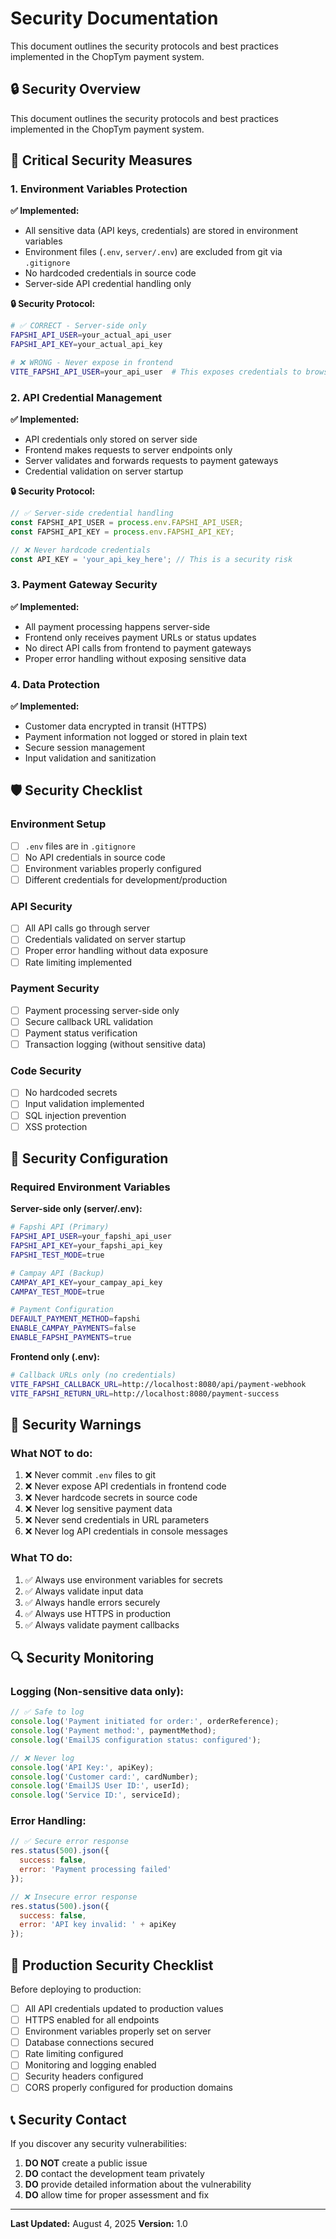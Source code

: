 # Security Documentation

This document outlines the security protocols and best practices implemented in the ChopTym payment system.

## 🔒 Security Overview

This document outlines the security protocols and best practices implemented in the ChopTym payment system.

## 🚨 Critical Security Measures

### 1. Environment Variables Protection

**✅ Implemented:**
- All sensitive data (API keys, credentials) are stored in environment variables
- Environment files (`.env`, `server/.env`) are excluded from git via `.gitignore`
- No hardcoded credentials in source code
- Server-side API credential handling only

**🔒 Security Protocol:**
```bash
# ✅ CORRECT - Server-side only
FAPSHI_API_USER=your_actual_api_user
FAPSHI_API_KEY=your_actual_api_key

# ❌ WRONG - Never expose in frontend
VITE_FAPSHI_API_USER=your_api_user  # This exposes credentials to browser
```

### 2. API Credential Management

**✅ Implemented:**
- API credentials only stored on server side
- Frontend makes requests to server endpoints only
- Server validates and forwards requests to payment gateways
- Credential validation on server startup

**🔒 Security Protocol:**
```javascript
// ✅ Server-side credential handling
const FAPSHI_API_USER = process.env.FAPSHI_API_USER;
const FAPSHI_API_KEY = process.env.FAPSHI_API_KEY;

// ❌ Never hardcode credentials
const API_KEY = 'your_api_key_here'; // This is a security risk
```

### 3. Payment Gateway Security

**✅ Implemented:**
- All payment processing happens server-side
- Frontend only receives payment URLs or status updates
- No direct API calls from frontend to payment gateways
- Proper error handling without exposing sensitive data

### 4. Data Protection

**✅ Implemented:**
- Customer data encrypted in transit (HTTPS)
- Payment information not logged or stored in plain text
- Secure session management
- Input validation and sanitization

## 🛡️ Security Checklist

### Environment Setup
- [ ] `.env` files are in `.gitignore`
- [ ] No API credentials in source code
- [ ] Environment variables properly configured
- [ ] Different credentials for development/production

### API Security
- [ ] All API calls go through server
- [ ] Credentials validated on server startup
- [ ] Proper error handling without data exposure
- [ ] Rate limiting implemented

### Payment Security
- [ ] Payment processing server-side only
- [ ] Secure callback URL validation
- [ ] Payment status verification
- [ ] Transaction logging (without sensitive data)

### Code Security
- [ ] No hardcoded secrets
- [ ] Input validation implemented
- [ ] SQL injection prevention
- [ ] XSS protection

## 🔧 Security Configuration

### Required Environment Variables

**Server-side only (server/.env):**
```bash
# Fapshi API (Primary)
FAPSHI_API_USER=your_fapshi_api_user
FAPSHI_API_KEY=your_fapshi_api_key
FAPSHI_TEST_MODE=true

# Campay API (Backup)
CAMPAY_API_KEY=your_campay_api_key
CAMPAY_TEST_MODE=true

# Payment Configuration
DEFAULT_PAYMENT_METHOD=fapshi
ENABLE_CAMPAY_PAYMENTS=false
ENABLE_FAPSHI_PAYMENTS=true
```

**Frontend only (.env):**
```bash
# Callback URLs only (no credentials)
VITE_FAPSHI_CALLBACK_URL=http://localhost:8080/api/payment-webhook
VITE_FAPSHI_RETURN_URL=http://localhost:8080/payment-success
```

## 🚨 Security Warnings

### What NOT to do:
1. ❌ Never commit `.env` files to git
2. ❌ Never expose API credentials in frontend code
3. ❌ Never hardcode secrets in source code
4. ❌ Never log sensitive payment data
5. ❌ Never send credentials in URL parameters
6. ❌ Never log API credentials in console messages

### What TO do:
1. ✅ Always use environment variables for secrets
2. ✅ Always validate input data
3. ✅ Always handle errors securely
4. ✅ Always use HTTPS in production
5. ✅ Always validate payment callbacks

## 🔍 Security Monitoring

### Logging (Non-sensitive data only):
```javascript
// ✅ Safe to log
console.log('Payment initiated for order:', orderReference);
console.log('Payment method:', paymentMethod);
console.log('EmailJS configuration status: configured');

// ❌ Never log
console.log('API Key:', apiKey);
console.log('Customer card:', cardNumber);
console.log('EmailJS User ID:', userId);
console.log('Service ID:', serviceId);
```

### Error Handling:
```javascript
// ✅ Secure error response
res.status(500).json({
  success: false,
  error: 'Payment processing failed'
});

// ❌ Insecure error response
res.status(500).json({
  success: false,
  error: 'API key invalid: ' + apiKey
});
```

## 🚀 Production Security Checklist

Before deploying to production:

- [ ] All API credentials updated to production values
- [ ] HTTPS enabled for all endpoints
- [ ] Environment variables properly set on server
- [ ] Database connections secured
- [ ] Rate limiting configured
- [ ] Monitoring and logging enabled
- [ ] Security headers configured
- [ ] CORS properly configured for production domains

## 📞 Security Contact

If you discover any security vulnerabilities:

1. **DO NOT** create a public issue
2. **DO** contact the development team privately
3. **DO** provide detailed information about the vulnerability
4. **DO** allow time for proper assessment and fix

---

**Last Updated:** August 4, 2025
**Version:** 1.0 